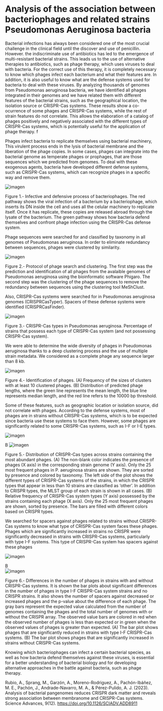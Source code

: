 # Analysis of the association between bacteriophages and related strains Pseudomonas Aeruginosa bacteria

Bacterial infections has always been considered one of the most crucial challenge in the clinical field until the discover and use of penicillin. However. the indiscriminate use of antibiotics has led to the emergence of multi-resistant bacterial strains. This leads us to the use of alternative therapies to antibiotics, such as phage therapy, which uses viruses to deal with bacteria. For the correct use of this therapy, it is completely necessary to know which phages infect each bacterium and what their features are. In addition, it is also useful to know what are the defense systems used for bacteria to deal with these viruses. By analyzing  thousands of genomes from Pseudomonas aeruginosa bacteria, we have identified all phages integrated in their genomes and we have related them with different features of the bacterial strains, such as the geographical location, the isolation source or CRISPR-Cas systems. These results show a co-ocurrence of some phages and CRISPR-Cas systems, while the rest of strain features do not correlate. This allows the elaboration of a catalog of phages positively and negatively associated  with the different types of CRISPR-Cas systems, which is potentially useful for the application of phage therapy. f

Phages infect bacteria to replicate themselves using bacterial machinery, This virulent process ends in the lysis of bacterial membrane and the liberation of the phage copies. In some cases, phages can integrate into the bacterial genome as temperate phages or prophages, that are those sequences which we predicted from genomes.
To deal with these exogenous agents, bacteria have developed different defense systems, such as CRISPR-Cas systems, which can recognize phages in a specific way and remove them. 

![imagen](https://github.com/amorrod/JABI2023/assets/137997372/e0d4514d-e190-41d5-89d6-8247adedf8b1)

Figure 1.- Infective and defensive process of bacteriophages. 
The red pathway shows the viral infection of a bacterium by a bacteriophage, which inserts its DN inside the cell and uses all the celular machinery to replicate itself. Once it has replicate, these copies are released abroad through the lysate of the bacterium. The green pathway shows how bacteria defend themselves and confront phage infection using the CRISPR-Cas defense system.


Phage sequences were searched for and classified by taxonomy in all genomes of Pseudomonas aeruginosa. In order to eliminate redundancy between sequences, phages were clustered by similarity. 

![imagen](https://github.com/amorrod/JABI2023/assets/137997372/c2040ab7-a61e-4bd9-95a6-847b7054f429)

Figure 2.- Protocol of phage search and clustering.
The first step was the prediction and identification of all phages from the avalaible genomes of Pseudomonas aeruginosa using the bioinformatic software Phigaro. The second step was the clustering of the phage sequences to remove the redundancy between sequences using the clustering tool MeShClust.


Also, CRISPR-Cas systems were searched for in Pseudomonas 
aeruginosa genomes (CRISPRCasTyper). Spacers of these defense systems were identified (CRISPRCasFinder). 

![imagen](https://github.com/amorrod/JABI2023/assets/137997372/41d4f58f-d71e-4982-ade6-3a1cfaca4794)

Figure 3.- CRISPR-Cas types in Pseudomonas aeruginosa.
Percentage of strains that possess each type of CRISPR-Cas system (and not possessing CRISPR-Cas system).

We were able to determine the wide diversity of phages in Pseudomonas aeruginosa thanks to a deep clustering process and the use of multiple strain metadata. We considered as a complete phage any sequence larger than 8 kb. 


![imagen](https://github.com/amorrod/JABI2023/assets/137997372/699ff54e-3944-4e1a-984d-aaf8e143fd71)

Figure 4.- Identification of phages.
(A) Frequency of the sizes of clusters with at least 10 clustered phages. (B) Distribution of predicted phage lengths, where the green line represents the mean length, the blue line represents median length, and the red line refers to the 10000 bp threshold.


Some of these features, such as geographic location or isolation source, did not correlate with phages.
According to the defense systems, most of phages are in strains without CRISPR-Cas systems, which is to be expected since bacteria use these systems to face them. However, some phages are significantly related to some CRISPR-Cas systems, such as I-F or I-E types.

![imagen](https://github.com/amorrod/JABI2023/assets/137997372/d327d68e-a598-4988-bd14-3c2c57a6b533)

B ![imagen](https://github.com/amorrod/JABI2023/assets/137997372/49330d36-ed90-4c66-8638-b9246d56430b)

Figure 5.- Distribution of CRISPR-Cas types across strains containing the most abundant phages.
(A) The non-blank color indicates the presence of phages (X axis) in the corresponding strain genome (Y axis). Only the 25 most frequent phages in P. aeruginosa strains are shown. They are sorted by presence and colored by taxonomy. The left side of the plot shows the different types of CRISPR-Cas systems of the strains, in which the CRISPR types that appear in less than 10 strains are classified as ‘other’. In addition to CRISPR types, the MLST group of each strain is shown in all cases. (B) Relative frequency of CRISPR-Cas system types (Y axis) possessed by the strains containing each phage (X axis). Only the 25 most frequent phages are shown, sorted by presence. The bars are filled with different colors based on CRISPR types.

We searched for spacers against phages related to strains without CRISPR-Cas systems to know what type of CRISPR-Cas system faces these phages. Phages which are significantly increased in strains no CRISPR were significantly decreased in strains with CRISPR-Cas systems, particularly with type I-F systems. This type of CRISPR-Cas system has spacers against these phages

![imagen](https://github.com/amorrod/JABI2023/assets/137997372/e8b6822d-9de1-4ba7-b06b-d792fefbb5ea)

B      
 ![imagen](https://github.com/amorrod/JABI2023/assets/137997372/e59c1c75-1432-4936-a52d-8e5731fdfa69)

Figure 6.- Differences in the number of phages in strains with and without CRISPR-Cas systems.
It is shown the bar plots about significant differences in the number of phages in type I-F CRISPR-Cas system strains and no CRISPR strains. It also shows the number of spacers against decreased or increased phages and the p-value about the difference of each phage. The gray bars represent the expected value calculated from the number of genomes containing the phages and the total number of genomes with or without the CRISPR array. The observed value bars are colored in red when the observed number of phages is less than expected or in green when the observed values of phages is greater than expected.
(A) The bar plot shows phages that are significantly reduced in strains with type I-F CRISPR-Cas systems. (B) The bar plot shows phages that are significantly increased in strains without CRISPR-Cas systems.



Knowing which bacteriophages can infect a certain bacterial species, as well as how bacteria defend themselves against these viruses, is essential for a better understanding of bacterial biology and for developing alternative approaches in the battle against bacteria, such as phage therapy.


Rubio, A., Sprang, M., Garzón, A., Moreno-Rodriguez, A., Pachón-Ibáñez, M. E., Pachón, J., Andrade-Navarro, M. A., & Pérez-Pulido, A. J. (2023). Analysis of bacterial pangenomes reduces CRISPR dark matter and reveals strong association between membranome and CRISPR-Cas systems. Science Advances, 9(12). https://doi.org/10.1126/SCIADV.ADD8911



